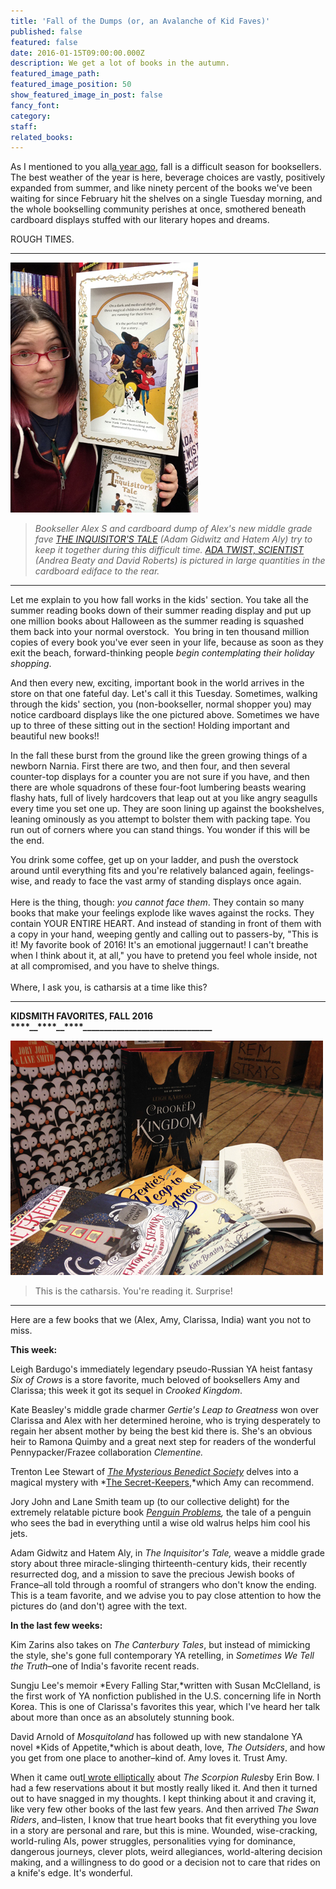 ```yaml
---
title: 'Fall of the Dumps (or, an Avalanche of Kid Faves)'
published: false
featured: false
date: 2016-01-15T09:00:00.000Z
description: We get a lot of books in the autumn.
featured_image_path:
featured_image_position: 50
show_featured_image_in_post: false
fancy_font:
category:
staff:
related_books:
---
```



As I mentioned to you all[a year ago](http://www.brooklinebooksmith.com/kidsmith/2015/08/31/the-fall-is-falling/), fall is a difficult season for booksellers. The best weather of the year is here, beverage choices are vastly, positively expanded from summer, and like ninety percent of the books we've been waiting for since February hit the shelves on a single Tuesday morning, and the whole bookselling community perishes at once, smothered beneath cardboard displays stuffed with our literary hopes and dreams.

ROUGH TIMES.

---

![](/uploads/versions/img-4376---x----300-400x---.jpg)

> *Bookseller Alex S and cardboard dump of Alex's new middle grade fave [THE INQUISITOR'S TALE](http://www.brooklinebooksmith-shop.com/book/9780525426165) (Adam Gidwitz and Hatem Aly) try to keep it together during this difficult time. [ADA TWIST, SCIENTIST](http://www.brooklinebooksmith-shop.com/book/9781419721373) (Andrea Beaty and David Roberts) is pictured in large quantities in the cardboard ediface to the rear.*

---

Let me explain to you how fall works in the kids' section. You take all the summer reading books down of their summer reading display and put up one million books about Halloween as the summer reading is squashed them back into your normal overstock.&nbsp; You bring in ten thousand million copies of every book you've ever seen in your life, because as soon as they exit the beach, forward-thinking people *begin contemplating their holiday shopping*.

And then every new, exciting, important book in the world arrives in the store on that one fateful day. Let's call it this Tuesday. Sometimes, walking through the kids' section, you (non-bookseller, normal shopper you) may notice cardboard displays like the one pictured above. Sometimes we have up to three of these sitting out in the section! Holding important and beautiful new books!!

In the fall these burst from the ground like the green growing things of a newborn Narnia. First there are two, and then four, and then several counter-top displays for a counter you are not sure if you have, and then there are whole squadrons of these four-foot lumbering beasts wearing flashy hats, full of lively hardcovers that leap out at you like angry seagulls every time you set one up. They are soon lining up against the bookshelves, leaning ominously as you attempt to bolster them with packing tape. You run out of corners where you can stand things. You wonder if this will be the end.

You drink some coffee, get up on your ladder, and push the overstock around until everything fits and you're relatively balanced again, feelings-wise, and ready to face the vast army of standing displays once again.
<br>
<br>Here is the thing, though: *you cannot face them*. They contain so many books that make your feelings explode like waves against the rocks. They contain YOUR ENTIRE HEART. And instead of standing in front of them with a copy in your hand, weeping gently and calling out to passers-by, "This is it! My favorite book of 2016! It's an emotional juggernaut! I can't breathe when I think about it, at all," you have to pretend you feel whole inside, not at all compromised, and you have to shelve things.
<br>
<br>Where, I ask you, is catharsis at a time like this?

---

**KIDSMITH FAVORITES, FALL 2016**
<br>**__****__****__****__****__****__****__****_________________________________**

![](/uploads/versions/img-4364---x----500-375x---.jpg)

> This is the catharsis. You're reading it. Surprise!

---

Here are a few books that we (Alex, Amy, Clarissa, India) want you not to miss.

**This week:**

Leigh Bardugo's immediately legendary pseudo-Russian YA heist fantasy *Six of Crows* is a store favorite, much beloved of booksellers Amy and Clarissa; this week it got its sequel in *Crooked Kingdom*.

Kate Beasley's middle grade charmer *Gertie's Leap to Greatness* won over Clarissa and Alex with her determined heroine, who is trying desperately to regain her absent mother by being the best kid there is. She's an obvious heir to Ramona Quimby and a great next step for readers of the wonderful Pennypacker/Frazee collaboration *Clementine.*

Trenton Lee Stewart of [*The Mysterious Benedict Society*](http://www.brooklinebooksmith-shop.com/book/9780316003957) delves into a magical mystery with *[The Secret-Keepers](http://www.brooklinebooksmith-shop.com/book/9780316389556),*which Amy can recommend.

Jory John and Lane Smith team up (to our collective delight) for the extremely relatable picture book *[Penguin Problems](http://www.brooklinebooksmith-shop.com/book/9780553513370),* the tale of a penguin who sees the bad in everything until a wise old walrus helps him cool his jets.

Adam Gidwitz and Hatem Aly, in *The Inquisitor's Tale,* weave a middle grade story about three miracle-slinging thirteenth-century kids, their recently resurrected dog, and a mission to save the precious Jewish books of France–all told through a roomful of strangers who don't know the ending. This is a team favorite, and we advise you to pay close attention to how the pictures do (and don't) agree with the text.

**In the last few weeks:**

Kim Zarins also takes on *The Canterbury Tales*, but instead of mimicking the style, she's gone full contemporary YA retelling, in *Sometimes We Tell the Truth*–one of India's favorite recent reads.

Sungju Lee's memoir *Every Falling Star,*written with Susan McClelland, is the first work of YA nonfiction published in the U.S. concerning life in North Korea. This is one of Clarissa's favorites this year, which I've heard her talk about more than once as an absolutely stunning book.

David Arnold of *Mosquitoland* has followed up with new standalone YA novel *Kids of Appetite,*which is about death, love, *The Outsiders*, and how you get from one place to another–kind of. Amy loves it. Trust Amy.

When it came out[I wrote elliptically](http://www.brooklinebooksmith.com/2015/10/26/alex-is-readingthe-scorpion-rules/) about *The Scorpion Rules*by Erin Bow. I had a few reservations about it but mostly really liked it. And then it turned out to have snagged in my thoughts. I kept thinking about it and craving it, like very few other books of the last few years. And then arrived *The Swan Riders*, and–listen, I know that true heart books that fit everything you love in a story are personal and rare, but this is mine. Wounded, wise-cracking, world-ruling AIs, power struggles, personalities vying for dominance, dangerous journeys, clever plots, weird allegiances, world-altering decision making, and a willingness to do good or a decision not to care that rides on a knife's edge. It's wonderful.
<br>
<br>&nbsp;

&nbsp;